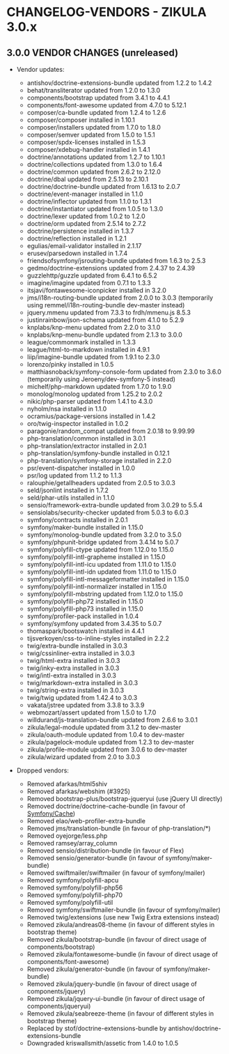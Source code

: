 # CHANGELOG-VENDORS - ZIKULA 3.0.x

## 3.0.0 VENDOR CHANGES (unreleased)

- Vendor updates:
  - antishov/doctrine-extensions-bundle updated from 1.2.2 to 1.4.2
  - behat/transliterator updated from 1.2.0 to 1.3.0
  - components/bootstrap updated from 3.4.1 to 4.4.1
  - components/font-awesome updated from 4.7.0 to 5.12.1
  - composer/ca-bundle updated from 1.2.4 to 1.2.6
  - composer/composer installed in 1.10.1
  - composer/installers updated from 1.7.0 to 1.8.0
  - composer/semver updated from 1.5.0 to 1.5.1
  - composer/spdx-licenses installed in 1.5.3
  - composer/xdebug-handler installed in 1.4.1
  - doctrine/annotations updated from 1.2.7 to 1.10.1
  - doctrine/collections updated from 1.3.0 to 1.6.4
  - doctrine/common updated from 2.6.2 to 2.12.0
  - doctrine/dbal updated from 2.5.13 to 2.10.1
  - doctrine/doctrine-bundle updated from 1.6.13 to 2.0.7
  - doctrine/event-manager installed in 1.1.0
  - doctrine/inflector updated from 1.1.0 to 1.3.1
  - doctrine/instantiator updated from 1.0.5 to 1.3.0
  - doctrine/lexer updated from 1.0.2 to 1.2.0
  - doctrine/orm updated from 2.5.14 to 2.7.2
  - doctrine/persistence installed in 1.3.7
  - doctrine/reflection installed in 1.2.1
  - egulias/email-validator installed in 2.1.17
  - erusev/parsedown installed in 1.7.4
  - friendsofsymfony/jsrouting-bundle updated from 1.6.3 to 2.5.3
  - gedmo/doctrine-extensions updated from 2.4.37 to 2.4.39
  - guzzlehttp/guzzle updated from 6.4.1 to 6.5.2
  - imagine/imagine updated from 0.7.1 to 1.3.3
  - itsjavi/fontawesome-iconpicker installed in 3.2.0
  - jms/i18n-routing-bundle updated from 2.0.0 to 3.0.3 (temporarily using remmel/i18n-routing-bundle dev-master instead)
  - jquery.mmenu updated from 7.3.3 to frdh/mmenu.js 8.5.3
  - justinrainbow/json-schema updated from 4.1.0 to 5.2.9
  - knplabs/knp-menu updated from 2.2.0 to 3.1.0
  - knplabs/knp-menu-bundle updated from 2.1.3 to 3.0.0
  - league/commonmark installed in 1.3.3
  - league/html-to-markdown installed in 4.9.1
  - liip/imagine-bundle updated from 1.9.1 to 2.3.0
  - lorenzo/pinky installed in 1.0.5
  - matthiasnoback/symfony-console-form updated from 2.3.0 to 3.6.0 (temporarily using Jeroeny/dev-symfony-5 instead)
  - michelf/php-markdown updated from 1.7.0 to 1.9.0
  - monolog/monolog updated from 1.25.2 to 2.0.2
  - nikic/php-parser updated from 1.4.1 to 4.3.0
  - nyholm/nsa installed in 1.1.0
  - ocramius/package-versions installed in 1.4.2
  - oro/twig-inspector installed in 1.0.2
  - paragonie/random_compat updated from 2.0.18 to 9.99.99
  - php-translation/common installed in 3.0.1
  - php-translation/extractor installed in 2.0.1
  - php-translation/symfony-bundle installed in 0.12.1
  - php-translation/symfony-storage installed in 2.2.0
  - psr/event-dispatcher installed in 1.0.0
  - psr/log updated from 1.1.2 to 1.1.3
  - ralouphie/getallheaders updated from 2.0.5 to 3.0.3
  - seld/jsonlint installed in 1.7.2
  - seld/phar-utils installed in 1.1.0
  - sensio/framework-extra-bundle updated from 3.0.29 to 5.5.4
  - sensiolabs/security-checker updated from 5.0.3 to 6.0.3
  - symfony/contracts installed in 2.0.1
  - symfony/maker-bundle installed in 1.15.0
  - symfony/monolog-bundle updated from 3.2.0 to 3.5.0
  - symfony/phpunit-bridge updated from 3.4.14 to 5.0.7
  - symfony/polyfill-ctype updated from 1.12.0 to 1.15.0
  - symfony/polyfill-intl-grapheme installed in 1.15.0
  - symfony/polyfill-intl-icu updated from 1.11.0 to 1.15.0
  - symfony/polyfill-intl-idn updated from 1.11.0 to 1.15.0
  - symfony/polyfill-intl-messageformatter installed in 1.15.0
  - symfony/polyfill-intl-normalizer installed in 1.15.0
  - symfony/polyfill-mbstring updated from 1.12.0 to 1.15.0
  - symfony/polyfill-php72 installed in 1.15.0
  - symfony/polyfill-php73 installed in 1.15.0
  - symfony/profiler-pack installed in 1.0.4
  - symfony/symfony updated from 3.4.35 to 5.0.7
  - thomaspark/bootswatch installed in 4.4.1
  - tijsverkoyen/css-to-inline-styles installed in 2.2.2
  - twig/extra-bundle installed in 3.0.3
  - twig/cssinliner-extra installed in 3.0.3
  - twig/html-extra installed in 3.0.3
  - twig/inky-extra installed in 3.0.3
  - twig/intl-extra installed in 3.0.3
  - twig/markdown-extra installed in 3.0.3
  - twig/string-extra installed in 3.0.3
  - twig/twig updated from 1.42.4 to 3.0.3
  - vakata/jstree updated from 3.3.8 to 3.3.9
  - webmozart/assert updated from 1.5.0 to 1.7.0
  - willdurand/js-translation-bundle updated from 2.6.6 to 3.0.1
  - zikula/legal-module updated from 3.1.2 to dev-master
  - zikula/oauth-module updated from 1.0.4 to dev-master
  - zikula/pagelock-module updated from 1.2.3 to dev-master
  - zikula/profile-module updated from 3.0.6 to dev-master
  - zikula/wizard updated from 2.0 to 3.0.3

- Dropped vendors:
  - Removed afarkas/html5shiv
  - Removed afarkas/webshim (#3925)
  - Removed bootstrap-plus/bootstrap-jqueryui (use jQuery UI directly)
  - Removed doctrine/doctrine-cache-bundle (in favour of [Symfony/Cache](https://symfony.com/doc/current/components/cache.html))
  - Removed elao/web-profiler-extra-bundle
  - Removed jms/translation-bundle (in favour of php-translation/*)
  - Removed oyejorge/less.php
  - Removed ramsey/array_column
  - Removed sensio/distribution-bundle (in favour of Flex)
  - Removed sensio/generator-bundle (in favour of symfony/maker-bundle)
  - Removed swiftmailer/swiftmailer (in favour of symfony/mailer)
  - Removed symfony/polyfill-apcu
  - Removed symfony/polyfill-php56
  - Removed symfony/polyfill-php70
  - Removed symfony/polyfill-util
  - Removed symfony/swiftmailer-bundle (in favour of symfony/mailer)
  - Removed twig/extensions (use new Twig Extra extensions instead)
  - Removed zikula/andreas08-theme (in favour of different styles in bootstrap theme)
  - Removed zikula/bootstrap-bundle (in favour of direct usage of components/bootstrap)
  - Removed zikula/fontawesome-bundle (in favour of direct usage of components/font-awesome)
  - Removed zikula/generator-bundle (in favour of symfony/maker-bundle)
  - Removed zikula/jquery-bundle (in favour of direct usage of components/jquery)
  - Removed zikula/jquery-ui-bundle (in favour of direct usage of components/jqueryui)
  - Removed zikula/seabreeze-theme (in favour of different styles in bootstrap theme)
  - Replaced by stof/doctrine-extensions-bundle by antishov/doctrine-extensions-bundle
  - Downgraded kriswallsmith/assetic from 1.4.0 to 1.0.5
